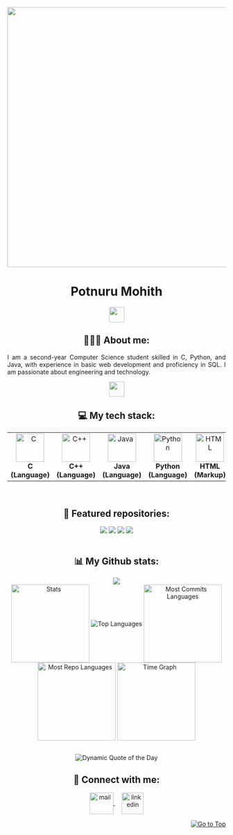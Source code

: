 <img align="center" width="900px" height="600px" src="https://img.freepik.com/premium-photo/portrait-successful-programmer-game-developer-coder-guy-uses-computer-laptop-work-game-design-hacker-boy-generative-ai_117038-5477.jpg?w=900">
<h1 align="center">Potnuru Mohith</h1>
<p align="center">
   <img src="https://readme-typing-svg.demolab.com?font=Roboto+Slab&color=fe428e&size=30&center=true&vCenter=true&width=450&duration=1500&pause=1000&lines=Software+Engineer;Web+Developer;App+Developer" width="auto" height="35"/>
</p>
<h2 align="center">👨🏻‍💻 About me:</h2>
<p align="justify">I am a second-year Computer Science student skilled in C, Python, and Java, with experience in basic web development and proficiency in SQL. I am passionate about engineering and technology.</p>
<p align="center">
   <img src="https://readme-typing-svg.demolab.com?font=Roboto+Slab&color=fe428e&size=30&center=true&vCenter=true&width=450&duration=1500&pause=1000&lines=Artificial+Intelligence;Machine+Learning;Data+Science" width="auto" height="35"/>
</p>
<!-- <p align="center">Currently learning -> Machine Learning</p>
<p align="center">Currently working on -> Private Projects</p>
<br> -->
<h2 align="center">💻 My tech stack:</h2>
<table align="center">
<tr>
   <td align="center"><img src="https://cdn.worldvectorlogo.com/logos/c-1.svg" alt="C" width="65" height="65"/><br><b>C (Language)</b></td>
   <td align="center"><img src="https://cdn.worldvectorlogo.com/logos/c.svg" alt="C++" width="65" height="65"/><br><b>C++ (Language)</b></td>
   <td align="center"><img src="https://cdn.worldvectorlogo.com/logos/java-14.svg" alt="Java" width="65" height="65"/><br><b>Java (Language)</b></td>
   <td align="center"><img src="https://cdn.worldvectorlogo.com/logos/python-5.svg" alt="Python" width="65" height="65"/><br><b>Python (Language)</b></td>
   <td align="center"><img src="https://cdn.worldvectorlogo.com/logos/html-1.svg" alt="HTML" width="65" height="65"/><br><b>HTML (Markup)</b></td>
   <td align="center"><img src="https://cdn.worldvectorlogo.com/logos/css-3.svg" alt="CSS" width="65" height="65"/><br><b>CSS (Stylesheet)</b></td>
   <td align="center"><img src="https://cdn.worldvectorlogo.com/logos/logo-javascript.svg" alt="JavaScript" width="65" height="65"/><br><b>JavaScript (Language)</b></td>
   <td align="center"><img src="https://cdn.worldvectorlogo.com/logos/nodejs-icon.svg" alt="NodeJS" width="65" height="65"/><br><b>Node JS (Runtime)</b></td>
   <td align="center"><img src="https://cdn.worldvectorlogo.com/logos/mongodb-icon-1-1.svg" alt="MongoDB" width="65" height="65"/><br><b>MongoDB (Database)</b></td>
</tr>
</table>
<br>
<h2 align="center">📕 Featured repositories:</h2>
<div align="center">
<a href="https://github.com/mohith789p/Data-Structures"><img src="https://github-readme-stats.vercel.app/api/pin/?username=mohith789p&repo=data-structures&theme=radical"></a>
<a href="https://github.com/mohith789p/Java-Lab-Programs"><img src="https://github-readme-stats.vercel.app/api/pin/?username=mohith789p&repo=java-lab-programs&theme=radical"></a>
<a href="https://github.com/mohith789p/Python-Lab-Programs"><img src="https://github-readme-stats.vercel.app/api/pin/?username=mohith789p&repo=python-lab-programs&theme=radical"></a>
<a href="https://github.com/mohith789p/SQL"><img src="https://github-readme-stats.vercel.app/api/pin/?username=mohith789p&repo=sql&theme=radical"></a>
</div>
<br>
<h2 align="center">📊 My Github stats:</h2>
<div align=center>
  <img src="https://github-profile-trophy.vercel.app/?username=mohith789p&row=2&column=3&theme=radical&margin-w=2&margin-h=2&no-frame=true"/>
</div>
<div align="center">
  <img align="center" src="http://github-profile-summary-cards.vercel.app/api/cards/stats?username=mohith789p&theme=radical" height="180em" alt="Stats"/>
  <img align="center" src="https://github-readme-stats.vercel.app/api/top-langs?username=mohith789p&hide_border=true&no-bg=true&no-frame=true&layout=compact&theme=radical&langs_count=8&hide=jupyter%20notebook,css" alt="Top Languages"/>
  <img align="center" src="http://github-profile-summary-cards.vercel.app/api/cards/most-commit-language?username=mohith789p&theme=radical&exclude=html,CSS,Jupyter%20Notebook" height="180em" alt="Most Commits Languages"/>
  <img align="center" src="http://github-profile-summary-cards.vercel.app/api/cards/repos-per-language?username=mohith789p&theme=radical&exclude=html,CSS,Jupyter%20Notebook" height="180em" alt="Most Repo Languages"/>
  <img align="center" src="http://github-profile-summary-cards.vercel.app/api/cards/productive-time?username=mohith789p&theme=radical&utcOffset=5.30" height="180em" alt="Time Graph"/>
</div>
<br>
<p align="center">
  <img src="https://quotes-github-readme.vercel.app/api?type=horizontal&theme=radical" alt="Dynamic Quote of the Day"/>
</p>
<h2 align="center">🔗 Connect with me:</h2>
<p align="center">
  <a href="mailto:mohith321p@gmail.com" target="_blank">
    <img align="center" src="https://cdn.worldvectorlogo.com/logos/official-gmail-icon-2020-.svg" alt="mail" height="50" width="55" />
  </a>
  &nbsp;&nbsp;&nbsp;
  <a href="https://www.linkedin.com/in/potnuru-mohith?utm_source=share&utm_campaign=share_via&utm_content=profile&utm_medium=android_app" target="_blank">
    <img align="center" src="https://cdn.worldvectorlogo.com/logos/linkedin-icon-3.svg" alt="linkedin" height="50" width="50" />
  </a>
</p>
<p align="right"><a href="#"><img src="https://img.shields.io/static/v1?label&message=Go+to+Top&color=0b6ab3&style=flat&logo" alt="Go to Top" /></a></p>
